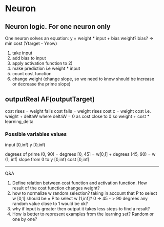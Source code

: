 # Neuron


## Neuron logic. For one neuron only

One neuron solves an equation: y = weight * input + bias
weight? bias? => min cost (Ytarget - Ynow)


1) take input    
2) add bias to input
3) apply activation function to 2) 
4) make prediction i.e weight * input
5) count cost function
6) change weight (change slope, so we need to know should be increase or decrease the prime slope)


outputReal     AF(outputTarget)
---

cost rises = weight falls
cost falls = weight rises
cost c = weight cost i.e.  weight + deltaW  where  deltaW = 0 as cost close to 0
so weight + cost * learning_delta


### Possible variables values

input [0,inf)
y [0,inf)

degrees of prime (0, 90) = degrees [0, 45] = w[0,1] +  degrees (45, 90) = w (1, inf)
slope from 0 to 
y [0,inf)
cost [0,inf]

------------
Q&A

1) Define relation between cost function and activation function. How result of the cost function changes weight?
2) how to normalize w random selection? taking in account that P to select w [0,1] should be = P to select w (1,inf]? 0 -> 45 - > 90 degrees
any random value close to 1 would be ok?
3) why if input is greater then output it takes less steps to find a result?
4) How is better to represent examples from the learning set? Random or one by one?